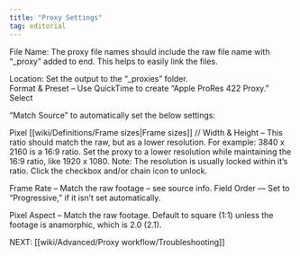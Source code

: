 ```yaml
---
title: "Proxy Settings"
tag: editorial
---
```

File Name: The proxy file names should include the raw file name with “_proxy” added to end. This helps to easily link the files.

Location: Set the output to the “_proxies” folder.  
Format & Preset – Use QuickTime to create “Apple ProRes 422 Proxy.” Select

“Match Source” to automatically set the below settings:

Pixel [[wiki/Definitions/Frame sizes|Frame sizes]] // Width & Height – This ratio should match the raw, but as a lower resolution. For example: 3840 x 2160 is a 16:9 ratio. Set the proxy to a lower resolution while maintaining the 16:9 ratio, like 1920 x 1080. Note: The resolution is usually locked within it’s ratio. Click the checkbox and/or chain icon to unlock.

Frame Rate – Match the raw footage – see source info. Field Order — Set to “Progressive,” if it isn’t set automatically.

Pixel Aspect – Match the raw footage. Default to square (1:1) unless the footage is anamorphic, which is 2.0 (2.1).

NEXT: [[wiki/Advanced/Proxy workflow/Troubleshooting]]
